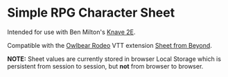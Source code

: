 # Simple RPG Character Sheet
Intended for use with Ben Milton's [Knave 2E](https://questingblog.com/knave-2e/).

Compatible with the [Owlbear Rodeo](https://www.owlbear.rodeo/) VTT extension [Sheet from Beyond](https://github.com/alvarocavalcanti/sheet-from-beyond).

**NOTE:** Sheet values are currently stored in browser Local Storage which is persistent
from session to session, but **not** from browser to browser.